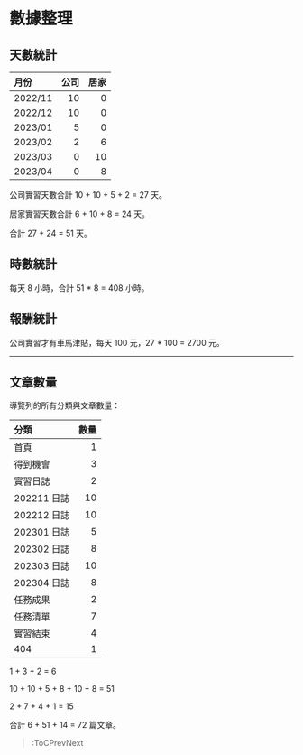 # 數據整理

## 天數統計

| 月份 | 公司 | 居家 |
| :- | -: | -: |
| 2022/11 | 10 | 0 |
| 2022/12 | 10 | 0 |
| 2023/01 | 5 | 0 |
| 2023/02 | 2 | 6 |
| 2023/03 | 0 | 10 |
| 2023/04 | 0 | 8 |

公司實習天數合計 10 + 10 + 5 + 2 = 27 天。

居家實習天數合計 6 + 10 + 8 = 24 天。

合計 27 + 24 = 51 天。

## 時數統計

每天 8 小時，合計 51 * 8 = 408 小時。

## 報酬統計

公司實習才有車馬津貼，每天 100 元，27 * 100 = 2700 元。

---

## 文章數量

導覽列的所有分類與文章數量：

| 分類 | 數量 |
| :- | -: |
| 首頁 | 1 |
| 得到機會 | 3 |
| 實習日誌 | 2 |
| 202211 日誌 | 10 |
| 202212 日誌 | 10 |
| 202301 日誌 | 5 |
| 202302 日誌 | 8 |
| 202303 日誌 | 10 |
| 202304 日誌 | 8 |
| 任務成果 | 2 |
| 任務清單 | 7 |
| 實習結束 | 4 |
| 404 | 1 |

1 + 3 + 2 = 6

10 + 10 + 5 + 8 + 10 + 8 = 51

2 + 7 + 4 + 1 = 15

合計 6 + 51 + 14 = 72 篇文章。

> :ToCPrevNext